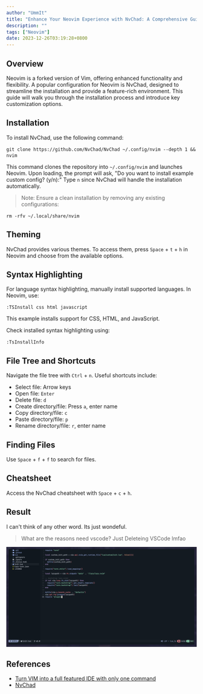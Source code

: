 ```yaml
---
author: "UmmIt"
title: "Enhance Your Neovim Experience with NvChad: A Comprehensive Guide"
description: ""
tags: ["Neovim"]
date: 2023-12-26T03:19:28+0800
---
```


## Overview

Neovim is a forked version of Vim, offering enhanced functionality and flexibility. A popular configuration for Neovim is NvChad, designed to streamline the installation and provide a feature-rich environment. This guide will walk you through the installation process and introduce key customization options.

## Installation

To install NvChad, use the following command:

```shell
git clone https://github.com/NvChad/NvChad ~/.config/nvim --depth 1 && nvim
```

This command clones the repository into `~/.config/nvim` and launches Neovim. Upon loading, the prompt will ask, "Do you want to install example custom config? (y/n):" Type `n` since NvChad will handle the installation automatically.

>Note: Ensure a clean installation by removing any existing configurations:

```shell
rm -rfv ~/.local/share/nvim
```

## Theming

NvChad provides various themes. To access them, press `Space` + `t` + `h` in Neovim and choose from the available options.

## Syntax Highlighting

For language syntax highlighting, manually install supported languages. In Neovim, use:

```shell
:TSInstall css html javascript
```

This example installs support for CSS, HTML, and JavaScript.

Check installed syntax highlighting using:

```shell
:TsInstallInfo
```

## File Tree and Shortcuts

Navigate the file tree with `Ctrl` + `n`. Useful shortcuts include:

- Select file: Arrow keys
- Open file: `Enter`
- Delete file: `d`
- Create directory/file: Press `a`, enter name
- Copy directory/file: `c`
- Paste directory/file: `p`
- Rename directory/file: `r`, enter name

## Finding Files

Use `Space` + `f` + `f` to search for files.

## Cheatsheet

Access the NvChad cheatsheet with `Space` + `c` + `h`.

## Result

I can't think of any other word. Its just wondeful.

>What are the reasons need vscode? Just Deleteing VSCode lmfao

![Result](./Result.png)
    
## References

- [Turn VIM into a full featured IDE with only one command](https://yt.cdaut.de/watch?v=Mtgo-nP_r8Y)
- [NvChad](https://nvchad.com/)
